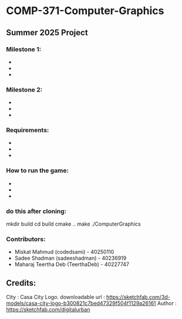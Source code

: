 # COMP-371-Computer-Graphics

## Summer 2025 Project

### Milestone 1:
-
-
-



### Milestone 2:
-
-
-

### Requirements:
-
-
-


### How to run the game:
-
-
-

### do this after cloning:
mkdir build
cd build
cmake ..
make
./ComputerGraphics

### Contributors:
- Miskat Mahmud (codedsami) - 40250110
- Sadee Shadman (sadeeshadman) - 40236919
- Maharaj Teertha Deb (TeerthaDeb) - 40227747


## Credits:
 City : Casa City Logo.
  downloadable url : https://sketchfab.com/3d-models/casa-city-logo-b300821c7bed47329f504f1129a26161
  Author : https://sketchfab.com/digitalurban